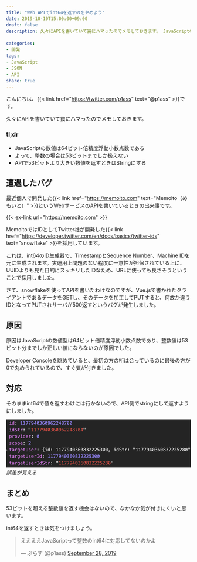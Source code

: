 ```yaml
---
title: "Web APIでint64を返すのをやめよう"
date: 2019-10-10T15:00:00+09:00
draft: false
description: 久々にAPIを書いていて罠にハマったのでメモしておきます。 JavaScriptの数値は64ビット倍精度浮動小数点数です。よって、整数の場合は53ビットまでしか扱えないので、APIで53ビットより大きい数値を返すときはStringにしましょう。

categories:
- 開発
tags:
- JavaScript
- JSON
- API
share: true
---
```


こんにちは、{{< link href="https://twitter.com/p1ass" text="@p1ass" >}}です。  

久々にAPIを書いていて罠にハマったのでメモしておきます。

### tl;dr

- JavaScriptの数値は64ビット倍精度浮動小数点数である
- よって、整数の場合は53ビットまでしか扱えない
- APIで53ビットより大きい数値を返すときはStringにする

<!--more-->

## 遭遇したバグ

最近個人で開発した{{< link href="https://memoito.com" text="Memoito（めもいと）" >}}というWebサービスのAPIを書いているときの出来事です。

{{< ex-link url="https://memoito.com" >}}

MemoitoではIDとしてTwitter社が開発した{{< link href="https://developer.twitter.com/en/docs/basics/twitter-ids" text="snowflake" >}}を採用しています。

これは、int64のID生成器で、TimestampとSequence Number、Machine IDを元に生成されます。実運用上問題のない程度に一意性が担保されている上に、UUIDよりも見た目的にスッキリしたIDなため、URLに使っても良さそうということで採用しました。

さて、snowflakeを使ってAPIを書いたわけなのですが、Vue.jsで書かれたクライアントであるデータをGETし、そのデータを加工してPUTすると、何故か違うIDとなってPUTされサーバが500返すというバグが発生しました。

## 原因

原因はJavaScriptの数値型は64ビット倍精度浮動小数点数であり、整数値は53ビット分までしか正しい値にならないのが原因でした。

Developer Consoleを眺めていると、最初の方の桁は合っているのに最後の方が0で丸められているので、すぐ気が付きました。

## 対応

そのままint64で値を返すわけには行かないので、API側でstringにして返すようにしました。

![nya-n.png](nya-n.png)
_誤差が見える_

## まとめ

53ビットを超える整数値を返す機会はないので、なかなか気が付きにくいと思います。

int64を返すときは気をつけましょう。

<blockquote class="twitter-tweet"><p lang="ja" dir="ltr">ええええJavaScriptって整数のint64に対応してないのかよ</p>&mdash; ぷらす (@p1ass) <a href="https://twitter.com/p1ass/status/1177964450554400770?ref_src=twsrc%5Etfw">September 28, 2019</a></blockquote>
